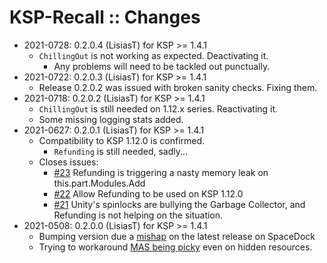 # KSP-Recall :: Changes

* 2021-0728: 0.2.0.4 (LisiasT) for KSP >= 1.4.1
	+ `ChillingOut` is not working as expected. Deactivating it.
		- Any problems will need to be tackled out punctually. 
* 2021-0722: 0.2.0.3 (LisiasT) for KSP >= 1.4.1
	* Release 0.2.0.2 was issued with broken sanity checks. Fixing them.
* 2021-0718: 0.2.0.2 (LisiasT) for KSP >= 1.4.1
	+ `ChillingOut` is still needed on 1.12.x series. Reactivating it.
	+ Some missing logging stats added.
* 2021-0627: 0.2.0.1 (LisiasT) for KSP >= 1.4.1
	+ Compatibility to KSP 1.12.0 is confirmed.
		- `Refunding` is still needed, sadly...
	+ Closes issues:
		- [#23](https://github.com/net-lisias-ksp/KSP-Recall/issues/23) Refunding is triggering a nasty memory leak on this.part.Modules.Add
		- [#22](https://github.com/net-lisias-ksp/KSP-Recall/issues/22) Allow Refunding to be used on KSP 1.12.0
		- [#21](https://github.com/net-lisias-ksp/KSP-Recall/issues/21) Unity's spinlocks are bullying the Garbage Collector, and Refunding is not helping on the situation.
* 2021-0508: 0.2.0.0 (LisiasT) for KSP >= 1.4.1
	+ Bumping version due a [mishap](https://github.com/net-lisias-ksp/KSP-Recall/issues/17) on the latest release on SpaceDock
	+ Trying to workaround [MAS being picky](https://github.com/net-lisias-ksp/KSP-Recall/issues/18) even on hidden resources.
